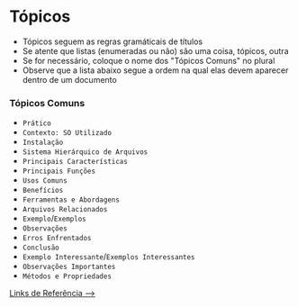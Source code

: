 # Tópicos

- Tópicos seguem as regras gramáticais de títulos
- Se atente que listas (enumeradas ou não) são uma coisa, tópicos, outra
- Se for necessário, coloque o nome dos "Tópicos Comuns" no plural
- Observe que a lista abaixo segue a ordem na qual elas devem aparecer dentro de um documento

### Tópicos Comuns

- `Prático`
- `Contexto: SO Utilizado`
- `Instalação`
- `Sistema Hierárquico de Arquivos`
- `Principais Características`
- `Principais Funções`
- `Usos Comuns`
- `Benefícios`
- `Ferramentas e Abordagens`
- `Arquivos Relacionados`
- `Exemplo`/`Exemplos`
- `Observações`
- `Erros Enfrentados`
- `Conclusão`
- `Exemplo Interessante`/`Exemplos Interessantes`
- `Observações Importantes`
- `Métodos e Propriedades`

[Links de Referência -->](./links-referencia.md)